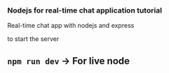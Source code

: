 ### Nodejs for real-time chat application tutorial

Real-time chat app with nodejs and express

to start the server

## `npm run dev` -> For live node

